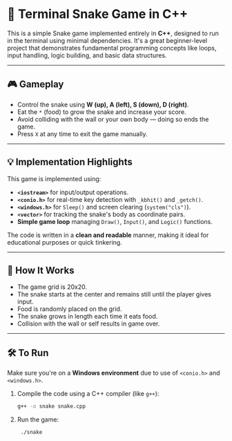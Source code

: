 # 🐍 Terminal Snake Game in C++

This is a simple Snake game implemented entirely in **C++**, designed to run in the terminal using minimal dependencies. It's a great beginner-level project that demonstrates fundamental programming concepts like loops, input handling, logic building, and basic data structures.

---

## 🎮 Gameplay

- Control the snake using **W (up), A (left), S (down), D (right)**.
- Eat the `*` (food) to grow the snake and increase your score.
- Avoid colliding with the wall or your own body — doing so ends the game.
- Press `X` at any time to exit the game manually.

---

## 💡 Implementation Highlights

This game is implemented using:

- **`<iostream>`** for input/output operations.
- **`<conio.h>`** for real-time key detection with `_kbhit()` and `_getch()`.
- **`<windows.h>`** for `Sleep()` and screen clearing (`system("cls")`).
- **`<vector>`** for tracking the snake's body as coordinate pairs.
- **Simple game loop** managing `Draw()`, `Input()`, and `Logic()` functions.

The code is written in a **clean and readable** manner, making it ideal for educational purposes or quick tinkering.

---

## 📁 How It Works

- The game grid is 20x20.
- The snake starts at the center and remains still until the player gives input.
- Food is randomly placed on the grid.
- The snake grows in length each time it eats food.
- Collision with the wall or self results in game over.

---

## 🛠️ To Run

Make sure you're on a **Windows environment** due to use of `<conio.h>` and `<windows.h>`.

1. Compile the code using a C++ compiler (like `g++`):

   ```bash
   g++ -o snake snake.cpp
2. Run the game:

   ```bash
    ./snake

